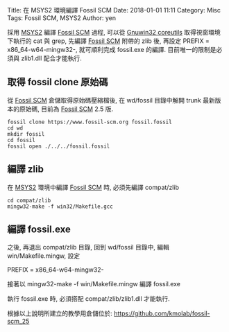 Title: 在 MSYS2 環境編譯 Fossil SCM
Date: 2018-01-01 11:11
Category: Misc
Tags: Fossil SCM, MSYS2
Author: yen

採用 [MSYS2] 編譯 [Fossil SCM] 過程, 可以從 [Gnuwin32 coreutils] 取得視窗環境下執行的 cat 與 grep, 先編譯 [Fossil SCM] 附帶的 zlib 後, 再設定 PREFIX = x86_64-w64-mingw32-, 就可順利完成 fossil.exe 的編譯. 目前唯一的限制是必須與 zlib1.dll 配合才能執行.

<!-- PELICAN_END_SUMMARY -->

取得 fossil clone 原始碼
---

從 [Fossil SCM] 倉儲取得原始碼壓縮檔後, 在 wd/fossil 目錄中解開 trunk 最新版本的原始碼, 目前為 [Fossil SCM] 2.5 版.

    fossil clone https://www.fossil-scm.org fossil.fossil
    cd wd
    mkdir fossil
    cd fossil
    fossil open ./../../fossil.fossil

編譯 zlib
---

在 [MSYS2] 環境中編譯 [Fossil SCM] 時, 必須先編譯 compat/zlib

    cd compat/zlib
    mingw32-make -f win32/Makefile.gcc

編譯 fossil.exe
---

之後, 再退出 compat/zlib 目錄, 回到 wd/fossil 目錄中, 編輯 win/Makefile.mingw, 設定 

PREFIX = x86_64-w64-mingw32-

接著以 mingw32-make -f win/Makefile.mingw 編譯 fossil.exe

執行 fossil.exe 時, 必須搭配 compat/zlib/zlib1.dll 才能執行.

根據以上說明所建立的教學用倉儲位於: <https://github.com/kmolab/fossil-scm_25>

[MSYS2]: http://www.msys2.org/
[Fossil SCM]: https://www.fossil-scm.org
[Gnuwin32 coreutils]: http://gnuwin32.sourceforge.net/packages/coreutils.htm